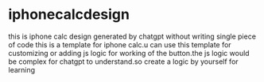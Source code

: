 # iphonecalcdesign
this is iphone calc design generated by chatgpt without writing single piece of code
this is a template for iphone calc.u can use this template for customizing or adding js logic for working of the button.the js logic would be complex for chatgpt to understand.so create a logic by yourself for learning
